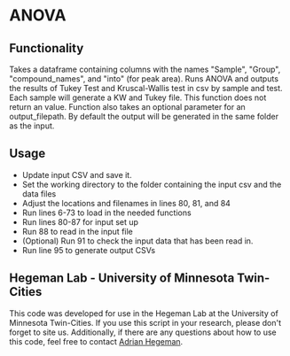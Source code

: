 # ANOVA
## Functionality
Takes a dataframe containing columns with the names "Sample", "Group", "compound_names", and "into" (for peak area). Runs ANOVA and outputs the results of Tukey Test and Kruscal-Wallis test in csv by sample and test. Each sample will generate a KW and Tukey file. This function does not return an value. Function also takes an optional parameter for an output_filepath. By default the output will be generated in the same folder as the input. 

## Usage
* Update input CSV and save it. 
* Set the working directory to the folder containing the input csv and the data files
* Adjust the locations and filenames in lines 80, 81, and 84
* Run lines 6-73 to load in the needed functions
* Run lines 80-87 for input set up
* Run 88 to read in the input file
* (Optional) Run 91 to check the input data that has been read in.
* Run line 95 to generate output CSVs

## Hegeman Lab - University of Minnesota Twin-Cities
This code was developed for use in the Hegeman Lab at the University of Minnesota Twin-Cities. If you use this script in your research, please don't forget to site us. Additionally, if there are any questions about how to use this code, feel free to contact [Adrian Hegeman](hegem007@umn.edu). 
